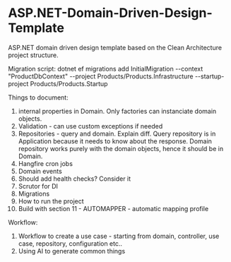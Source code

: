 # ASP.NET-Domain-Driven-Design-Template
ASP.NET domain driven design template based on the Clean Architecture project structure.

Migration script:
dotnet ef migrations add InitialMigration --context "ProductDbContext" --project Products/Products.Infrastructure --startup-project Products/Products.Startup

Things to document:
1. internal properties in Domain. Only factories can instanciate domain objects.
2. Validation - can use custom exceptions if needed
3. Repositories - query and domain. Explain diff.
	Query repository is in Application because it needs to know about the response.
	Domain repository works purely with the domain objects, hence it should be in Domain.
4. Hangfire cron jobs
5. Domain events
6. Should add health checks? Consider it
7. Scrutor for DI
8. Migrations
9. How to run the project
10. Build with section
11 - AUTOMAPPER - automatic mapping profile

Workflow:
1. Workflow to create a use case - starting from domain, controller, use case, repository, configuration etc..
2. Using AI to generate common things
